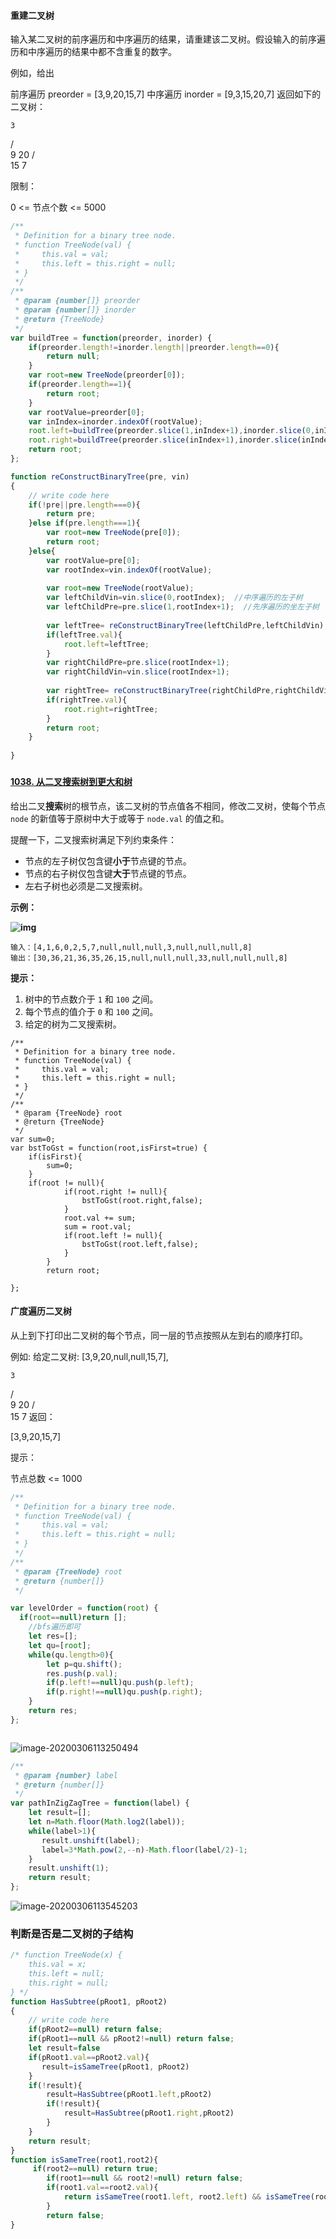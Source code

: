 #### 重建二叉树

输入某二叉树的前序遍历和中序遍历的结果，请重建该二叉树。假设输入的前序遍历和中序遍历的结果中都不含重复的数字。

 

例如，给出

前序遍历 preorder = [3,9,20,15,7]
中序遍历 inorder = [9,3,15,20,7]
返回如下的二叉树：

    3
   / \
  9  20
    /  \
   15   7


限制：

0 <= 节点个数 <= 5000

```javascript
/**
 * Definition for a binary tree node.
 * function TreeNode(val) {
 *     this.val = val;
 *     this.left = this.right = null;
 * }
 */
/**
 * @param {number[]} preorder
 * @param {number[]} inorder
 * @return {TreeNode}
 */
var buildTree = function(preorder, inorder) {
    if(preorder.length!=inorder.length||preorder.length==0){
        return null;
    }
    var root=new TreeNode(preorder[0]);
    if(preorder.length==1){
        return root;
    }
    var rootValue=preorder[0];
    var inIndex=inorder.indexOf(rootValue);
    root.left=buildTree(preorder.slice(1,inIndex+1),inorder.slice(0,inIndex));
    root.right=buildTree(preorder.slice(inIndex+1),inorder.slice(inIndex+1));
    return root;
};

function reConstructBinaryTree(pre, vin)
{
    // write code here
    if(!pre||pre.length===0){
        return pre;
    }else if(pre.length===1){
        var root=new TreeNode(pre[0]);
        return root;
    }else{
        var rootValue=pre[0];
        var rootIndex=vin.indexOf(rootValue);
         
        var root=new TreeNode(rootValue);
        var leftChildVin=vin.slice(0,rootIndex);  //中序遍历的左子树
        var leftChildPre=pre.slice(1,rootIndex+1);  //先序遍历的坐左子树
         
        var leftTree= reConstructBinaryTree(leftChildPre,leftChildVin);  //递归左子树
        if(leftTree.val){
            root.left=leftTree;
        }
        var rightChildPre=pre.slice(rootIndex+1);
        var rightChildVin=vin.slice(rootIndex+1);
         
        var rightTree= reConstructBinaryTree(rightChildPre,rightChildVin);  //递归左子树
        if(rightTree.val){
            root.right=rightTree;
        }
        return root;
    }
    
}

```

### 

#### [1038. 从二叉搜索树到更大和树](https://leetcode-cn.com/problems/binary-search-tree-to-greater-sum-tree/)

给出二叉**搜索**树的根节点，该二叉树的节点值各不相同，修改二叉树，使每个节点 `node` 的新值等于原树中大于或等于 `node.val` 的值之和。

提醒一下，二叉搜索树满足下列约束条件：

- 节点的左子树仅包含键**小于**节点键的节点。
- 节点的右子树仅包含键**大于**节点键的节点。
- 左右子树也必须是二叉搜索树。

 

**示例：**

**![img](https://assets.leetcode-cn.com/aliyun-lc-upload/uploads/2019/05/03/tree.png)**

```
输入：[4,1,6,0,2,5,7,null,null,null,3,null,null,null,8]
输出：[30,36,21,36,35,26,15,null,null,null,33,null,null,null,8]
```

 

**提示：**

1. 树中的节点数介于 `1` 和 `100` 之间。
2. 每个节点的值介于 `0` 和 `100` 之间。
3. 给定的树为二叉搜索树。

 

```
/**
 * Definition for a binary tree node.
 * function TreeNode(val) {
 *     this.val = val;
 *     this.left = this.right = null;
 * }
 */
/**
 * @param {TreeNode} root
 * @return {TreeNode}
 */
var sum=0;
var bstToGst = function(root,isFirst=true) {
    if(isFirst){
        sum=0;
    }
    if(root != null){
            if(root.right != null){
                bstToGst(root.right,false);
            }
            root.val += sum;
            sum = root.val;
            if(root.left != null){
                bstToGst(root.left,false);
            }
        }
        return root;
 
};
```

#### 广度遍历二叉树

从上到下打印出二叉树的每个节点，同一层的节点按照从左到右的顺序打印。

 

例如:
给定二叉树: [3,9,20,null,null,15,7],

    3
   / \
  9  20
    /  \
   15   7
返回：

[3,9,20,15,7]


提示：

节点总数 <= 1000

```JavaScript
/**
 * Definition for a binary tree node.
 * function TreeNode(val) {
 *     this.val = val;
 *     this.left = this.right = null;
 * }
 */
/**
 * @param {TreeNode} root
 * @return {number[]}
 */

var levelOrder = function(root) {
  if(root==null)return [];
    //bfs遍历即可
    let res=[];
    let qu=[root];
    while(qu.length>0){
        let p=qu.shift();
        res.push(p.val);
        if(p.left!==null)qu.push(p.left);
        if(p.right!==null)qu.push(p.right);
    }
    return res;
};
```



```

```

![image-20200306113250494](../image/image-20200306113250494.png)

```javascript
/**
 * @param {number} label
 * @return {number[]}
 */
var pathInZigZagTree = function(label) {
    let result=[];
    let n=Math.floor(Math.log2(label));
    while(label>1){
       result.unshift(label);
       label=3*Math.pow(2,--n)-Math.floor(label/2)-1;
    }
    result.unshift(1);
    return result;
}; 
```

![image-20200306113545203](../image/image-20200306113545203.png)

### 判断是否是二叉树的子结构

```javascript
/* function TreeNode(x) {
    this.val = x;
    this.left = null;
    this.right = null;
} */
function HasSubtree(pRoot1, pRoot2)
{
    // write code here
    if(pRoot2==null) return false;
    if(pRoot1==null && pRoot2!=null) return false;       
    let result=false
    if(pRoot1.val==pRoot2.val){
       result=isSameTree(pRoot1, pRoot2)
    }
    if(!result){
        result=HasSubtree(pRoot1.left,pRoot2)
        if(!result){
            result=HasSubtree(pRoot1.right,pRoot2)
        }
    }
    return result;
}
function isSameTree(root1,root2){
     if(root2==null) return true;
        if(root1==null && root2!=null) return false;
        if(root1.val==root2.val){
            return isSameTree(root1.left, root2.left) && isSameTree(root1.right, root2.right);
        }
        return false;
}
```

